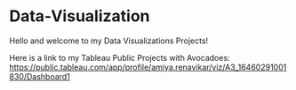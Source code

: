 # Data-Visualization

Hello and welcome to my Data Visualizations Projects!

Here is a link to my Tableau Public Projects with Avocadoes: https://public.tableau.com/app/profile/amiya.renavikar/viz/A3_16460291001830/Dashboard1
